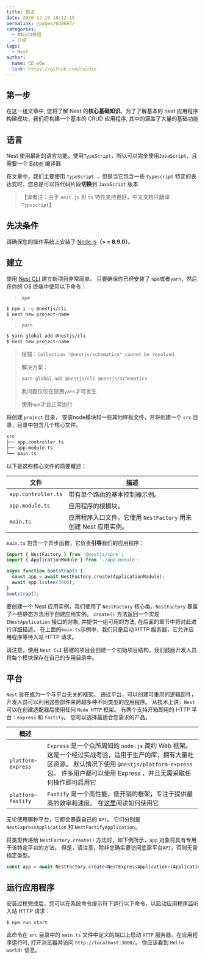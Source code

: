 ```yaml
---
title: 概述
date: 2020-12-19 18:12:15
permalink: /pages/6d8697/
categories:
  - 《Nest》教程
  - 介绍
tags: 
  - Nest
author: 
  name: CD_wOw
  link: https://github.com/caidix
---
```


## 第一步

在这一组文章中, 您将了解 Nest 的**核心基础知识**。为了了解基本的 nest 应用程序构建模块，我们将构建一个基本的 CRUD 应用程序, 其中的涵盖了大量的基础功能

## 语言

Nest 使用最新的语言功能，使用`TypeScript`，所以可以完全使用`JavaScript`，且需要一个 [Babel](https://babeljs.cn/) 编译器

在文章中，我们主要使用 `TypeScript `，但是当它包含一些 `Typescript` 特定的表达式时，您总是可以将代码片段**切换**到 `JavaScript` 版本

> 【译者注：由于 `nest.js` 对 `ts` 特性支持更好，中文文档只翻译 `Typescript`】

## 先决条件

请确保您的操作系统上安装了 [Node.js](http://nodejs.cn/download/)**（> = 8.9.0）**。

## 建立

使用 [Nest CLI](https://docs.nestjs.cn/6/cli?id=overview) 建立新项目非常简单。 只要确保你已经安装了 `npm`或者`yarn`，然后在你的 OS 终端中使用以下命令：

> `npm`

```bash
$ npm i -g @nestjs/cli
$ nest new project-name
```

> `yarn`

```bash
$ yarn global add @nestjs/cli
$ nest new project-name
```

> 报错：`Collection "@nestjs/schematics" cannot be resolved`.
>
> 解决方案：
>
> ```bash
> yarn global add @nestjs/cli @nestjs/schematics
> ```
>
> 此问题仅仅在使用`yarn`才可发生
>
> 使用`npm`才会正常运行

将创建 `project` 目录， 安装node模块和一些其他样板文件，并将创建一个 `src` 目录，目录中包含几个核心文件。

```bash
src
├── app.controller.ts
├── app.module.ts
└── main.ts
```

以下是这些核心文件的简要概述：

| 文件                | 描述                                                         |
| ------------------- | ------------------------------------------------------------ |
| `app.controller.ts` | 带有单个路由的基本控制器示例。                               |
| `app.module.ts`     | 应用程序的根模块。                                           |
| `main.ts`           | 应用程序入口文件。它使用 `NestFactory` 用来创建 Nest 应用实例。 |

`main.ts` 包含一个异步函数，它负责**引导**我们的应用程序：

```typescript
import { NestFactory } from '@nestjs/core';
import { ApplicationModule } from './app.module';

async function bootstrap() {
  const app = await NestFactory.create(ApplicationModule);
  await app.listen(3000);
}
bootstrap();
```

要创建一个 Nest 应用实例，我们使用了 `NestFactory` 核心类。`NestFactory` 暴露了一些静态方法用于创建应用实例。 `create()` 方法返回一个实现 `INestApplication` 接口的对象, 并提供一组可用的方法, 在后面的章节中将对此进行详细描述。 在上面的`main.ts`示例中，我们只是启动 HTTP 服务器，它允许应用程序等待入站 HTTP 请求。

请注意，使用 `Nest CLI` 搭建的项目会创建一个初始项目结构，我们鼓励开发人员将每个模块保存在自己的专用目录中。

## 平台

`Nest` 旨在成为一个与平台无关的框架。 通过平台，可以创建可重用的逻辑部件，开发人员可以利用这些部件来跨越多种不同类型的应用程序。 从技术上讲，`Nest` 可以在创建适配器后使用任何 `Node HTTP` 框架。 有两个支持开箱即用的 HTTP 平台：`express` 和 `fastify`。 您可以选择最适合您需求的产品。

| 概述               |                                                              |
| ------------------ | ------------------------------------------------------------ |
| `platform-express` | `Express` 是一个众所周知的 `node.js` 简约 Web 框架。 这是一个经过实战考验，适用于生产的库，拥有大量社区资源。 默认情况下使用 `@nestjs/platform-express` 包。 许多用户都可以使用 Express ，并且无需采取任何操作即可启用它 |
| `platform-fastify` | `Fastify` 是一个高性能，低开销的框架，专注于提供最高的效率和速度。 在[这里](https://docs.nestjs.cn/6/techniques?id=性能（fastify）)阅读如何使用它 |

无论使用哪种平台，它都会暴露自己的 `API`。 它们分别是 `NestExpressApplication` 和 `NestFastifyApplication`。

将类型传递给 `NestFactory.create()` 方法时，如下例所示，`app` 对象将具有专用于该特定平台的方法。 但是，请注意，除非您确实要访问底层平台`API`，否则无需指定类型。

```typescript
const app = await NestFactory.create<NestExpressApplication>(ApplicationModule);
```

## 运行应用程序

安装过程完成后，您可以在系统命令提示符下运行以下命令，以启动应用程序监听入站 HTTP 请求：

```
$ npm run start
```

此命令在 `src` 目录中的 `main.ts` 文件中定义的端口上启动 `HTTP` 服务器。在应用程序运行时, 打开浏览器并访问 `http://localhost:3000/`。 你应该看到 `Hello world!` 信息。